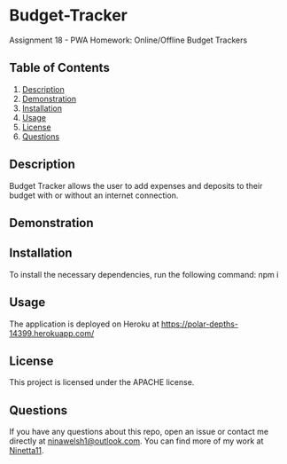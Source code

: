 # Budget-Tracker
Assignment 18 - PWA Homework: Online/Offline Budget Trackers

  ## Table of Contents
  1. [Description](#description)
  2. [Demonstration](#demonstration)
  3. [Installation](#installation)
  4. [Usage](#usage)
  5. [License](#license)
  6. [Questions](#questions)
  
  
  ## Description
  Budget Tracker allows the user to add expenses and deposits to their budget with or without an internet connection.  

  ## Demonstration
  
  
  ## Installation
  To install the necessary dependencies, run the following command:
  npm i

  ## Usage
  The application is deployed on Heroku at https://polar-depths-14399.herokuapp.com/

  ## License 
  This project is licensed under the APACHE license.

  ## Questions
  If you have any questions about this repo, open an issue or contact me directly at [ninawelsh1@outlook.com](mailto:ninawelsh1@outlook.com). You can find more of my work at [Ninetta11](https://www.github.com/Ninetta11).
